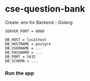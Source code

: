 # cse-question-bank

Create .env for Backend - Golang:

```
SERVER_PORT = 8080

DB_HOST = localhost
DB_HOSTNAME = postgre
DB_USERNAME = ...
DB_PASSWORD = ...
DB_PORT = 5432
DB_SCHEMA = ...
```

### Run the app
